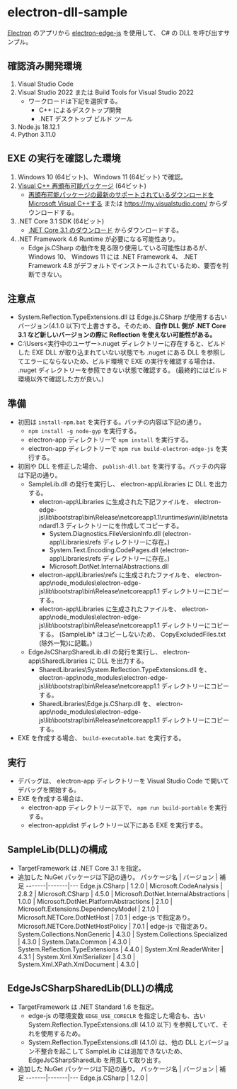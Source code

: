 # electron-dll-sample

[Electron](https://www.electronjs.org/) のアプリから [electron-edge-js](https://github.com/agracio/electron-edge-js) を使用して、 C# の DLL を呼び出すサンプル。

## 確認済み開発環境

1. Visual Studio Code
1. Visual Studio 2022 または Build Tools for Visual Studio 2022
    * ワークロードは下記を選択する。
        * C++ によるデスクトップ開発
        * .NET デスクトップ ビルド ツール
1. Node.js 18.12.1
1. Python 3.11.0

## EXE の実行を確認した環境

1. Windows 10 (64ビット)、 Windows 11 (64ビット) で確認。
1. [Visual C++ 再頒布可能パッケージ](https://aka.ms/vs/17/release/vc_redist.x64.exe) (64ビット)
    * [再頒布可能パッケージの最新のサポートされているダウンロードをMicrosoft Visual C++する](https://learn.microsoft.com/ja-jp/cpp/windows/latest-supported-vc-redist?view=msvc-170) または <https://my.visualstudio.com/> からダウンロードする。
1. .NET Core 3.1 SDK (64ビット)
    * [.NET Core 3.1 のダウンロード](https://dotnet.microsoft.com/ja-jp/download/dotnet/3.1) からダウンロードする。
1. .NET Framework 4.6 Runtime が必要になる可能性あり。
    * Edge.js.CSharp の動作を見る限り使用している可能性はあるが、 Windows 10、 Windows 11 には .NET Framework 4、 .NET Framework 4.8 がデフォルトでインストールされているため、要否を判断できない。

## 注意点

* System.Reflection.TypeExtensions.dll は Edge.js.CSharp が使用する古いバージョン(4.1.0 以下)で上書きする。そのため、**自作 DLL 側が .NET Core 3.1 など新しいバージョンの際に Reflection を使えない可能性がある。**
* C:\Users\<実行中のユーザー>\.nuget ディレクトリーに存在すると、ビルドした EXE DLL が取り込まれていない状態でも .nuget にある DLL を参照してエラーにならないため、ビルド環境で EXE の実行を確認する場合は、 .nuget ディレクトリーを参照できない状態で確認する。
    (最終的にはビルド環境以外で確認した方が良い。)

## 準備

* 初回は `install-npm.bat` を実行する。バッチの内容は下記の通り。
    * `npm install -g node-gyp` を実行する。
    * electron-app ディレクトリーで `npm install` を実行する。
    * electron-app ディレクトリーで `npm run build-electron-edge-js` を実行する。
* 初回や DLL を修正した場合、 `publish-dll.bat` を実行する。バッチの内容は下記の通り。
    * SampleLib.dll の発行を実行し、 electron-app\Libraries に DLL を出力する。
        * electron-app\Libraries に生成された下記ファイルを、 electron-edge-js\lib\bootstrap\bin\Release\netcoreapp1.1\runtimes\win\lib\netstandard1.3 ディレクトリーにを作成してコピーする。
            * System.Diagnostics.FileVersionInfo.dll (electron-app\Libraries\refs ディレクトリーに存在。)
            * System.Text.Encoding.CodePages.dll (electron-app\Libraries\refs ディレクトリーに存在。)
            * Microsoft.DotNet.InternalAbstractions.dll
        * electron-app\Libraries\refs に生成されたファイルを、 electron-app\node_modules\electron-edge-js\lib\bootstrap\bin\Release\netcoreapp1.1 ディレクトリーにコピーする。
        * electron-app\Libraries に生成されたファイルを、 electron-app\node_modules\electron-edge-js\lib\bootstrap\bin\Release\netcoreapp1.1 ディレクトリーにコピーする。
            (SampleLib* はコピーしないため、 CopyExcludedFiles.txt (除外一覧)に記載。)
    * EdgeJsCSharpSharedLib.dll の発行を実行し、 electron-app\SharedLibraries に DLL を出力する。
        * SharedLibraries\System.Reflection.TypeExtensions.dll を、 electron-app\node_modules\electron-edge-js\lib\bootstrap\bin\Release\netcoreapp1.1 ディレクトリーにコピーする。
        * SharedLibraries\Edge.js.CSharp.dll を、 electron-app\node_modules\electron-edge-js\lib\bootstrap\bin\Release\netcoreapp1.1 ディレクトリーにコピーする。
* EXE を作成する場合、 `build-executable.bat` を実行する。

## 実行

* デバッグは、 electron-app ディレクトリーを Visual Studio Code で開いてデバッグを開始する。
* EXE を作成する場合は、
    * electron-app ディレクトリー以下で、 `npm run build-portable` を実行する。
    * electron-app\dist ディレクトリー以下にある EXE を実行する。

## SampleLib(DLL)の構成

* TargetFramework は .NET Core 3.1 を指定。
* 追加した NuGet パッケージは下記の通り。
    パッケージ名 | バージョン | 補足
    -------|-------|---
    Edge.js.CSharp | 1.2.0 |
    Microsoft.CodeAnalysis | 2.8.2 |
    Microsoft.CSharp | 4.5.0 |
    Microsoft.DotNet.InternalAbstractions | 1.0.0 |
    Microsoft.DotNet.PlatformAbstractions | 2.1.0 |
    Microsoft.Extensions.DependencyModel | 2.1.0 |
    Microsoft.NETCore.DotNetHost | 7.0.1 | edge-js で指定あり。
    Microsoft.NETCore.DotNetHostPolicy | 7.0.1 | edge-js で指定あり。
    System.Collections.NonGeneric | 4.3.0 |
    System.Collections.Specialized | 4.3.0 |
    System.Data.Common | 4.3.0 |
    System.Reflection.TypeExtensions | 4.4.0 |
    System.Xml.ReaderWriter | 4.3.1 |
    System.Xml.XmlSerializer | 4.3.0 |
    System.Xml.XPath.XmlDocument | 4.3.0 |

## EdgeJsCSharpSharedLib(DLL)の構成

* TargetFramework は .NET Standard 1.6 を指定。
    * edge-js の環境変数 `EDGE_USE_CORECLR` を指定した場合も、古い System.Reflection.TypeExtensions.dll (4.1.0 以下) を参照していて、それを使用するため。
    * System.Reflection.TypeExtensions.dll (4.1.0) は、他の DLL とバージョン不整合を起こして SampleLib には追加できないため、 EdgeJsCSharpSharedLib を用意して取り出す。
* 追加した NuGet パッケージは下記の通り。
    パッケージ名 | バージョン | 補足
    -------|-------|---
    Edge.js.CSharp | 1.2.0 |
